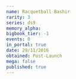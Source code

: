 ```yaml
---
name: Racquetball Bashir
rarity: 3
series: ds9
memory_alpha:
bigbook_tier: -1
events: 0
in_portal: true
date: 29/11/2016
obtained: Post-Launch
mega: false
published: true
---
```



